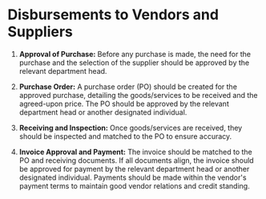 # Disbursements to Vendors and Suppliers

1. **Approval of Purchase:** Before any purchase is made, the need for the purchase and the selection of the supplier should be approved by the relevant department head.

2. **Purchase Order:** A purchase order (PO) should be created for the approved purchase, detailing the goods/services to be received and the agreed-upon price. The PO should be approved by the relevant department head or another designated individual.

3. **Receiving and Inspection:** Once goods/services are received, they should be inspected and matched to the PO to ensure accuracy.

4. **Invoice Approval and Payment:** The invoice should be matched to the PO and receiving documents. If all documents align, the invoice should be approved for payment by the relevant department head or another designated individual. Payments should be made within the vendor's payment terms to maintain good vendor relations and credit standing.
